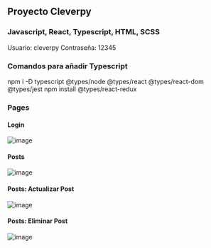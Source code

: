 ## Proyecto Cleverpy
### Javascript, React, Typescript, HTML, SCSS
Usuario: cleverpy
Contraseña: 12345

### Comandos para añadir Typescript
npm i -D typescript @types/node @types/react @types/react-dom @types/jest
npm install @types/react-redux

### Pages
#### Login
![image](https://user-images.githubusercontent.com/28491001/152609734-e90e6a95-33c0-4608-be5e-b9a98d07529e.png)
#### Posts
![image](https://user-images.githubusercontent.com/28491001/152609772-f1b68e13-8975-4da9-bb5d-b94032658eb3.png)
#### Posts: Actualizar Post
![image](https://user-images.githubusercontent.com/28491001/152609892-b53969f8-c02f-437d-a4ef-5faae9c82caf.png)
#### Posts: Eliminar Post
![image](https://user-images.githubusercontent.com/28491001/152609914-5ba7535e-e9e8-4407-95d3-bd9fb133cc1e.png)

